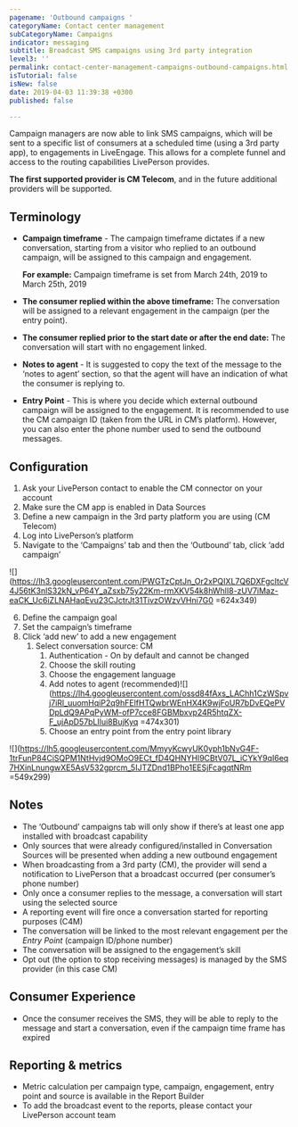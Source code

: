 ```yaml
---
pagename: 'Outbound campaigns '
categoryName: Contact center management
subCategoryName: Campaigns
indicator: messaging
subtitle: Broadcast SMS campaigns using 3rd party integration
level3: ''
permalink: contact-center-management-campaigns-outbound-campaigns.html
isTutorial: false
isNew: false
date: 2019-04-03 11:39:38 +0300
published: false

---
```

Campaign managers are now able to link SMS campaigns, which will be sent to a specific list of consumers at a scheduled time (using a 3rd party app), to engagements in LiveEngage. This allows for a complete funnel and access to the routing capabilities LivePerson provides.

**The first supported provider is CM Telecom**, and in the future additional providers will be supported.

## Terminology

* **Campaign timeframe** - The campaign timeframe dictates if a new conversation, starting from a visitor who replied to an outbound campaign, will be assigned to this campaign and engagement.

  **For example:** Campaign timeframe is set from March 24th, 2019 to March 25th, 2019
* **The consumer replied within the above timeframe:** The conversation will be assigned to a relevant engagement in the campaign (per the entry point).
* **The consumer replied prior to the start date or after the end date:** The conversation will start with no engagement linked.


* **Notes to agent** - It is suggested to copy the text of the message to the ‘notes to agent’ section, so that the agent will have an indication of what the consumer is replying to.
* **Entry Point** - This is where you decide which external outbound campaign will be assigned to the engagement. It is recommended to use the CM campaign ID (taken from the URL in CM’s platform). However, you can also enter the phone number used to send the outbound messages.

## Configuration

1. Ask your LivePerson contact to enable the CM connector on your account
2. Make sure the CM app is enabled in Data Sources
3. Define a new campaign in the 3rd party platform you are using (CM Telecom)
4. Log into LivePerson’s platform
5. Navigate to the ‘Campaigns’ tab and then the ‘Outbound’ tab, click ‘add campaign’

![](https://lh3.googleusercontent.com/PWGTzCptJn_Or2xPQIXL7Q6DXFgcItcV4J56tK3nlS32kN_vP64Y_aZsxb75y22Km-rmXKV54k8hWhlI8-zUV7iMaz-eaCK_Uc6iZLNAHaqEvu23CJctrJt31TivzOWzvVHni7G0 =624x349)

6. Define the campaign goal
7. Set the campaign’s timeframe
8. Click ‘add new’ to add a new engagement
   1. Select conversation source: CM
      1. Authentication - On by default and cannot be changed
      2. Choose the skill routing
      3. Choose the engagement language
      4. Add notes to agent (recommended)![](https://lh4.googleusercontent.com/ossd84fAxs_LAChh1CzWSpvj7iRl_uuomHqiP2q9hFElfHTQwbrWEnHX4K9wjFoUR7bDvEQePVDpLdQ9APqPyWM-ofP7cce8FGBMbxvp24R5htqZX-F_ujApD57bLIlui8BujKyq =474x301)
      5. Choose an entry point from the entry point library

  
![](https://lh5.googleusercontent.com/MmyyKcwyUK0yph1bNvG4F-1trFunP84CiSQPM1NtHvjd9OMoO9ECt_fD4QHNYHl9CBtV07L_iCYkY9qI6eq7HXinLnungwXE5AsV532gprcm_5IJTZDnd1BPho1EESjFcagqtNRm =549x299)

## Notes

* The ‘Outbound’ campaigns tab will only show if there’s at least one app installed with broadcast capability
* Only sources that were already configured/installed in Conversation Sources will be presented when adding a new outbound engagement
* When broadcasting from a 3rd party (CM), the provider will send a notification to LivePerson that a broadcast occurred (per consumer’s phone number)
* Only once a consumer replies to the message, a conversation will start using the selected source
* A reporting event will fire once a conversation started for reporting purposes (C4M)
* The conversation will be linked to the most relevant engagement per the _Entry Point_ (campaign ID/phone number)
* The conversation will be assigned to the engagement’s skill
* Opt out (the option to stop receiving messages) is managed by the SMS provider (in this case CM)

## Consumer Experience

* Once the consumer receives the SMS, they will be able to reply to the message and start a conversation, even if the campaign time frame has expired

## Reporting & metrics

* Metric calculation per campaign type, campaign, engagement, entry point and source is available in the Report Builder
* To add the broadcast event to the reports, please contact your LivePerson account team